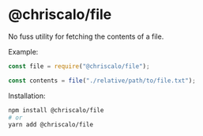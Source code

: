 # @chriscalo/file
No fuss utility for fetching the contents of a file.

Example:

``` js
const file = require("@chriscalo/file");

const contents = file("./relative/path/to/file.txt");
```

Installation:

``` sh
npm install @chriscalo/file
# or
yarn add @chriscalo/file
```
